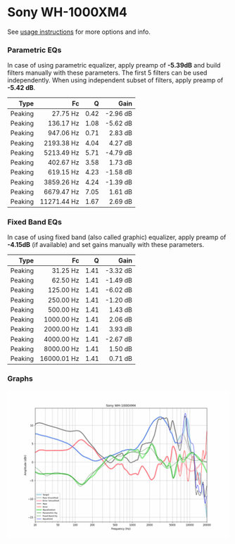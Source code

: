 # Sony WH-1000XM4
See [usage instructions](https://github.com/jaakkopasanen/AutoEq#usage) for more options and info.

### Parametric EQs
In case of using parametric equalizer, apply preamp of **-5.39dB** and build filters manually
with these parameters. The first 5 filters can be used independently.
When using independent subset of filters, apply preamp of **-5.42 dB**.

| Type    | Fc          |    Q | Gain     |
|--------:|------------:|-----:|---------:|
| Peaking | 27.75 Hz    | 0.42 | -2.96 dB |
| Peaking | 136.17 Hz   | 1.08 | -5.62 dB |
| Peaking | 947.06 Hz   | 0.71 | 2.83 dB  |
| Peaking | 2193.38 Hz  | 4.04 | 4.27 dB  |
| Peaking | 5213.49 Hz  | 5.71 | -4.79 dB |
| Peaking | 402.67 Hz   | 3.58 | 1.73 dB  |
| Peaking | 619.15 Hz   | 4.23 | -1.58 dB |
| Peaking | 3859.26 Hz  | 4.24 | -1.39 dB |
| Peaking | 6679.47 Hz  | 7.05 | 1.61 dB  |
| Peaking | 11271.44 Hz | 1.67 | 2.69 dB  |

### Fixed Band EQs
In case of using fixed band (also called graphic) equalizer, apply preamp of **-4.15dB**
(if available) and set gains manually with these parameters.

| Type    | Fc          |    Q | Gain     |
|--------:|------------:|-----:|---------:|
| Peaking | 31.25 Hz    | 1.41 | -3.32 dB |
| Peaking | 62.50 Hz    | 1.41 | -1.49 dB |
| Peaking | 125.00 Hz   | 1.41 | -6.02 dB |
| Peaking | 250.00 Hz   | 1.41 | -1.20 dB |
| Peaking | 500.00 Hz   | 1.41 | 1.43 dB  |
| Peaking | 1000.00 Hz  | 1.41 | 2.06 dB  |
| Peaking | 2000.00 Hz  | 1.41 | 3.93 dB  |
| Peaking | 4000.00 Hz  | 1.41 | -2.67 dB |
| Peaking | 8000.00 Hz  | 1.41 | 1.50 dB  |
| Peaking | 16000.01 Hz | 1.41 | 0.71 dB  |

### Graphs
![](./Sony%20WH-1000XM4.png)
